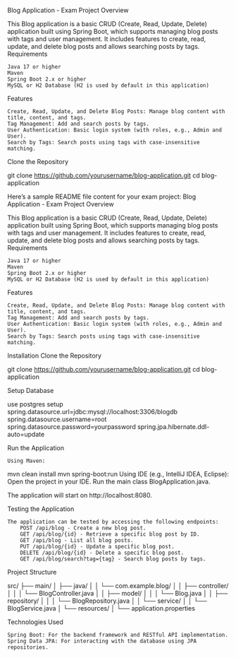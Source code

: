 Blog Application - Exam Project
Overview

This Blog application is a basic CRUD (Create, Read, Update, Delete) application built using Spring Boot, which supports managing blog posts with tags and user management. It includes features to create, read, update, and delete blog posts and allows searching posts by tags.
Requirements

    Java 17 or higher
    Maven
    Spring Boot 2.x or higher
    MySQL or H2 Database (H2 is used by default in this application)

Features

    Create, Read, Update, and Delete Blog Posts: Manage blog content with title, content, and tags.
    Tag Management: Add and search posts by tags.
    User Authentication: Basic login system (with roles, e.g., Admin and User).
    Search by Tags: Search posts using tags with case-insensitive matching.
Clone the Repository

git clone https://github.com/yourusername/blog-application.git
cd blog-application

Here’s a sample README file content for your exam project:
Blog Application - Exam Project
Overview

This Blog application is a basic CRUD (Create, Read, Update, Delete) application built using Spring Boot, which supports managing blog posts with tags and user management. It includes features to create, read, update, and delete blog posts and allows searching posts by tags.
Requirements

    Java 17 or higher
    Maven
    Spring Boot 2.x or higher
    MySQL or H2 Database (H2 is used by default in this application)

Features

    Create, Read, Update, and Delete Blog Posts: Manage blog content with title, content, and tags.
    Tag Management: Add and search posts by tags.
    User Authentication: Basic login system (with roles, e.g., Admin and User).
    Search by Tags: Search posts using tags with case-insensitive matching.

Installation
Clone the Repository

git clone https://github.com/yourusername/blog-application.git
cd blog-application

Setup Database

use postgres setup
spring.datasource.url=jdbc:mysql://localhost:3306/blogdb
spring.datasource.username=root
spring.datasource.password=yourpassword
spring.jpa.hibernate.ddl-auto=update

Run the Application

    Using Maven:
mvn clean install
mvn spring-boot:run
Using IDE (e.g., IntelliJ IDEA, Eclipse):
Open the project in your IDE.
Run the main class BlogApplication.java.

The application will start on http://localhost:8080.

Testing the Application

    The application can be tested by accessing the following endpoints:
        POST /api/blog - Create a new blog post.
        GET /api/blog/{id} - Retrieve a specific blog post by ID.
        GET /api/blog - List all blog posts.
        PUT /api/blog/{id} - Update a specific blog post.
        DELETE /api/blog/{id} - Delete a specific blog post.
        GET /api/blog/search?tag={tag} - Search blog posts by tags.

Project Structure

src/
├── main/
│    ├── java/
│    │   └── com.example.blog/
│    │       ├── controller/
│    │       │    └── BlogController.java
│    │       ├── model/
│    │       │    └── Blog.java
│    │       ├── repository/
│    │       │    └── BlogRepository.java
│    │       └── service/
│    │            └── BlogService.java
│    └── resources/
│         └── application.properties

Technologies Used

    Spring Boot: For the backend framework and RESTful API implementation.
    Spring Data JPA: For interacting with the database using JPA repositories.


